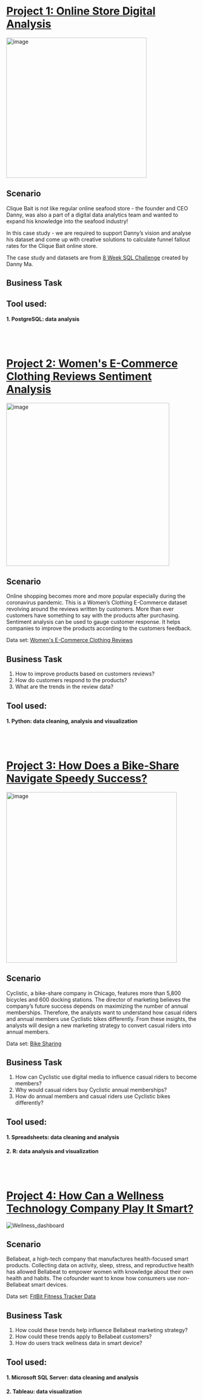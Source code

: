 # [**Project 1: Online Store Digital Analysis**](https://github.com/ts756632/8_Week_SQL_Challenge/tree/main/Case%20Study%20%236)

<img width="370" alt="image" src="https://user-images.githubusercontent.com/61902789/132230660-4395d821-90fa-4733-9dba-87c101f77e60.png">

## **Scenario** 
Clique Bait is not like regular online seafood store - the founder and CEO Danny, was also a part of a digital data analytics team and wanted to expand his knowledge into the seafood industry!

In this case study - we are required to support Danny’s vision and analyse his dataset and come up with creative solutions to calculate funnel fallout rates for the Clique Bait online store.

The case study and datasets are from [8 Week SQL Challenge](https://8weeksqlchallenge.com/case-study-6/) created by Danny Ma.

## **Business Task**


## Tool used:
#### 1. PostgreSQL: data analysis <br>
<br>
<br>



# [**Project 2: Women's E-Commerce Clothing Reviews Sentiment Analysis**](https://github.com/ts756632/Reviews-Sentiment-Analysis)

<img width="430" alt="image" src="https://user-images.githubusercontent.com/61902789/132507768-2aba6b7f-62c2-4ddb-b02c-bce7e28e7460.png">

## **Scenario** 
Online shopping becomes more and more popular especially during the coronavirus pandemic. This is a Women’s Clothing E-Commerce dataset revolving around the reviews written by customers. More than ever customers have something to say with the products after purchasing. Sentiment analysis can be used to gauge customer response. It helps companies to improve the products according to the customers feedback. 

Data set:  [Women's E-Commerce Clothing Reviews](https://www.kaggle.com/nicapotato/womens-ecommerce-clothing-reviews)

## **Business Task**
1.	How to improve products based on customers reviews?
2.	How do customers respond to the products?
3.	What are the trends in the review data?


## Tool used:
#### 1. Python: data cleaning, analysis and visualization <br>

<br>
<br>

# [**Project 3: How Does a Bike-Share Navigate Speedy Success?**](https://github.com/ts756632/Case_Study_1)

<img width="450" alt="image" src="https://user-images.githubusercontent.com/61902789/132508049-4b8d16db-b504-439e-a0b0-fbea9aa5d496.png">


## **Scenario** 
Cyclistic, a bike-share company in Chicago, features more than 5,800 bicycles and 600 docking stations. The director of marketing believes the company’s future success depends on maximizing the number of annual memberships. Therefore, the analysts want to understand how casual riders and annual members use Cyclistic bikes differently. From these insights, the analysts will design a new marketing strategy to convert casual riders into annual members.

Data set:  [Bike Sharing](https://divvy-tripdata.s3.amazonaws.com/index.html)

## **Business Task**
1. How can Cyclistic use digital media to influence casual riders to become members?
2. Why would casual riders buy Cyclistic annual memberships?
3. How do annual members and casual riders use Cyclistic bikes differently?

## Tool used:
#### 1. Spreadsheets: data cleaning and analysis
#### 2. R: data analysis and visualization <br>

<br>
<br>

# [**Project 4: How Can a Wellness Technology Company Play It Smart?**](https://github.com/ts756632/Case_Study_2)

![Wellness_dashboard](https://user-images.githubusercontent.com/61902789/132508187-3eefceb8-fc70-4817-a2da-dcb549b32e98.png)

## **Scenario** 
Bellabeat, a high-tech company that manufactures health-focused smart products. Collecting data on activity, sleep, stress, and reproductive health has allowed Bellabeat to empower women with knowledge about their own health and habits. The cofounder want to know how consumers use non-Bellabeat smart devices.

Data set:  [FitBit Fitness Tracker Data](https://www.kaggle.com/arashnic/fitbi)

## **Business Task**
1.	How could these trends help influence Bellabeat marketing strategy?
2.	How could these trends apply to Bellabeat customers?
3.	How do users track wellness data in smart device?


## Tool used:
#### 1. Microsoft SQL Server: data cleaning and analysis
#### 2. Tableau: data visualization


